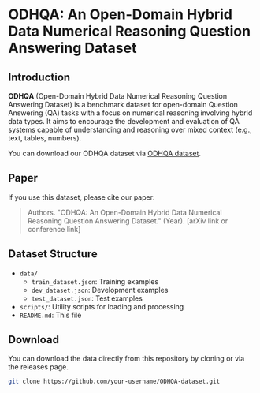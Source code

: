 # ODHQA: An Open-Domain Hybrid Data Numerical Reasoning Question Answering Dataset  

## Introduction  

**ODHQA** (Open-Domain Hybrid Data Numerical Reasoning Question Answering Dataset) is a benchmark dataset for open-domain Question Answering (QA) tasks with a focus on numerical reasoning involving hybrid data types. It aims to encourage the development and evaluation of QA systems capable of understanding and reasoning over mixed context (e.g., text, tables, numbers).  

You can download our ODHQA dataset via [ODHQA dataset](https://drive.google.com/drive/folders/1koQcYExt5-GeAg_bXzN91wvXn2e96wZf?usp=drive_link).

## Paper  

If you use this dataset, please cite our paper:  

> Authors. "ODHQA: An Open-Domain Hybrid Data Numerical Reasoning Question Answering Dataset." (Year). [arXiv link or conference link]  

## Dataset Structure  

- `data/`  
  - `train_dataset.json`: Training examples  
  - `dev_dataset.json`: Development examples  
  - `test_dataset.json`: Test examples  
- `scripts/`: Utility scripts for loading and processing  
- `README.md`: This file  


## Download  

You can download the data directly from this repository by cloning or via the releases page.  

```bash  
git clone https://github.com/your-username/ODHQA-dataset.git